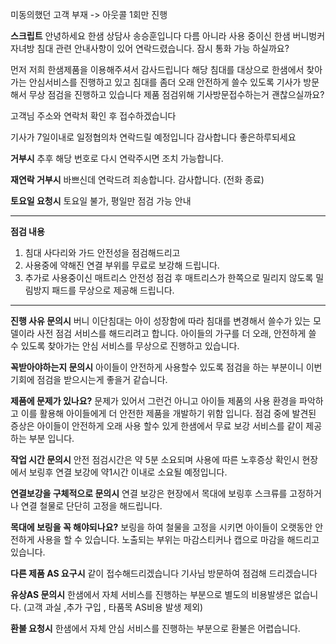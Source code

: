 미동의했던 고객 부재 -> 아웃콜 1회만 진행

**스크립트**
안녕하세요 한샘 상담사 송승훈입니다
다름 아니라 사용 중이신 한샘 버니벙커 자녀방 침대 관련 안내사항이 있어 연락드렸습니다. 잠시 통화 가능 하실까요?

먼저 저희 한샘제품을 이용해주셔서 감사드립니다
해당 침대를 대상으로 한샘에서 찾아가는 안심서비스를 진행하고 있고 
침대를 좀더 오래 안전하게 쓸수 있도록 기사가 방문해서 무상 점검을 진행하고 있습니다
제품 점검위해 기사방문접수하는거 괜찮으실까요?

고객님 주소와 연락처 확인 후 접수하겠습니다

기사가 7일이내로 일정협의차 연락드릴 예정입니다
감사합니다 좋은하루되세요

**거부시** 
추후 해당 번호로 다시 연락주시면 조치 가능합니다.

**재연락 거부시**
바쁘신데 연락드려 죄송합니다. 감사합니다. (전화 종료)

**토요일 요청시**
토요일 불가, 평일만 점검 가능 안내

---

**점검 내용**
1. 침대 사다리와 가드 안전성을 점검해드리고
2. 사용중에 약해진 연결 부위를 무료로 보강해 드립니다.
3. 추가로 사용중이신 매트리스 안전성 점검 후 매트리스가 한쪽으로 밀리지 않도록 밀림방지 패드를 무상으로 제공해 드립니다.

---

**진행 사유 문의시**
버니 이단침대는 아이 성장함에 따라 침대를 변경해서 쓸수가 있는 모델이라 사전 점검 서비스를 해드리려고 합니다.
아이들의 가구를 더 오래, 안전하게 쓸 수 있도록 찾아가는 안심 서비스를 무상으로 진행하고 있습니다.

**꼭받아야하는지 문의시** 
아이들이 안전하게 사용할수 있도록 점검을 하는 부분이니 이번기회에 점검을 받으시는게 좋을거 같습니다. 

**제품에 문제가 있나요?**
문제가 있어서 그런건 아니고 아이들 제품의 사용 환경을 파악하고 이를 활용해 아이들에게 더 안전한 제품을 개발하기 위함 입니다.
점검 중에 발견된 증상은 아이들이 안전하게 오래 사용 할수 있게  한샘에서 무료 보강 서비스를 같이 제공하는 부분 입니다.

**작업 시간 문의시**
안전 점검시간은 약 5분 소요되며 사용에 따른 노후증상 확인시 현장에서 보링후 연결 보강에 약1시간 이내로 소요될 예정입니다.

**연결보강을 구체적으로 문의시**
연결 보강은 현장에서 목대에 보링후 스크류를 고정하거나 연결 철물로 단단히 고정을 해드립니다.

**목대에 보링을 꼭 해야되나요?**
보링을 하여 철물을 고정을 시키면 아이들이 오랫동안 안전하게 사용을 할 수 있습니다. 노출되는 부위는 마감스티커나 캡으로 마감을 해드리고 있습니다.

**다른 제품 AS 요구시**
같이 접수해드리겠습니다 기사님 방문하여 점검해 드리겠습니다

**유상AS 문의시**
한샘에서 자체 서비스를 진행하는 부분으로 별도의 비용발생은 없습니다. (고객 과실 ,추가 구입 , 타품목 AS비용 발생 제외)

**환불 요청시**
한샘에서 자체 안심 서비스를 진행하는 부분으로 환불은 어렵습니다.

